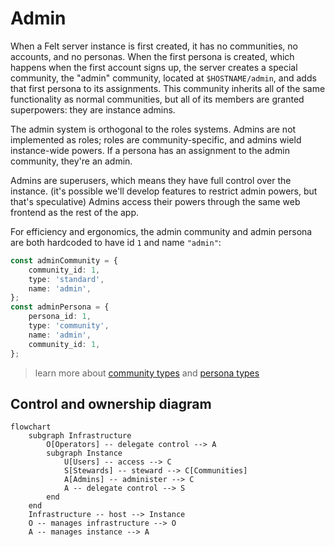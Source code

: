 # Admin

When a Felt server instance is first created,
it has no communities, no accounts, and no personas.
When the first persona is created, which happens when the first account signs up,
the server creates a special community, the "admin" community, located at `$HOSTNAME/admin`,
and adds that first persona to its assignments.
This community inherits all of the same functionality as normal communities,
but all of its members are granted superpowers: they are instance admins.

The admin system is orthogonal to the roles systems.
Admins are not implemented as roles; roles are community-specific,
and admins wield instance-wide powers.
If a persona has an assignment to the admin community, they're an admin.

Admins are superusers, which means they have full control over the instance.
(it's possible we'll develop features to restrict admin powers, but that's speculative)
Admins access their powers through the same web frontend as the rest of the app.

For efficiency and ergonomics, the admin community and admin persona are both hardcoded
to have id `1` and name `"admin"`:

```ts
const adminCommunity = {
	community_id: 1,
	type: 'standard',
	name: 'admin',
};
const adminPersona = {
	persona_id: 1,
	type: 'community',
	name: 'admin',
	community_id: 1,
};
```

> learn more about [community types](./community-types.md) and [persona types](./persona-types.md)

## Control and ownership diagram

```mermaid
flowchart
	subgraph Infrastructure
		O[Operators] -- delegate control --> A
		subgraph Instance
			U[Users] -- access --> C
			S[Stewards] -- steward --> C[Communities]
			A[Admins] -- administer --> C
			A -- delegate control --> S
		end
	end
	Infrastructure -- host --> Instance
	O -- manages infrastructure --> O
	A -- manages instance --> A
```
